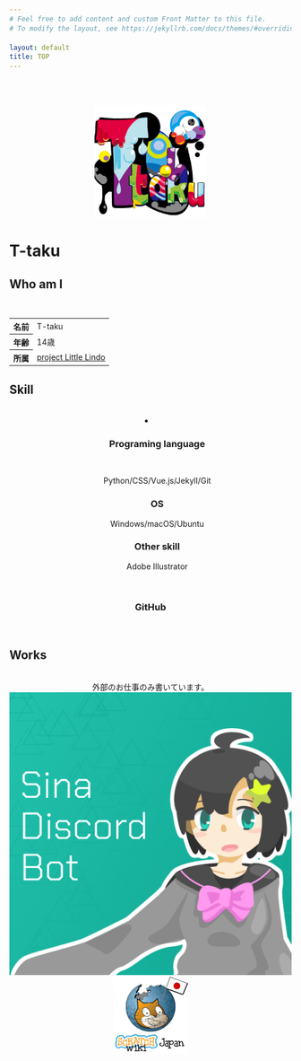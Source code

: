 ```yaml
---
# Feel free to add content and custom Front Matter to this file.
# To modify the layout, see https://jekyllrb.com/docs/themes/#overriding-theme-defaults

layout: default
title: TOP
---
```

<br><br>

<center>
<div class="fadein">
<img src="img/A26597EF-9957-42D6-915B-76A6BA2F3E3B.png" alt = "アイコン" width= "200">
  
</center>

<div class="fadein">

# T-taku

</div>

<center>
<div class="inline"><a href="https://github.com/T-taku"><i class="fab fa-github"></i></a></div>
<div class="inline"><a href="https://twitter.com/T_taku0427"><i class="fab fa-twitter"></i></a></div>
<div class="inline"><a href="https://t-taku.jp/"><i class="far fa-window-maximize"></i></a></div>
</center>

<div class="fadein">
  
## Who am I

</div>

<br>
<center>
<table>
  <tr>
  <th>名前</th>
    <td>T-taku</td>
  </tr>
  <tr>
  <th>年齢</th>
    <td>14歳</td>
  </tr>
  <tr>
  <th>所属</th>
    <td><a href="https://littlelindo.jp/">project Little Lindo</a></td>
  </tr>
</table>
</center>

<div class="fadein">
  
## Skill

</div>

<br>
<center>
<li>
<ul><h3>Programing language</h3>
<br>
<p class="skills">Python/CSS/Vue.js/Jekyll/Git</p></ul>
<ul><h3>OS</h3> <p class="skills">Windows/macOS/Ubuntu</p></ul>
<ul><h3>Other skill</h3> <p class="skills">Adobe Illustrator</p></ul>
</li>
<br>
<h3>GitHub</h3>
<br>
<script src="https://unpkg.com/@rocktimsaikia/github-card@2.1.1/dist/widget.min.js" type="module"></script>

<github-card data-user="T-taku" data-theme="dark"></github-card>
</center>

<div class="fadein">

## Works

</div>

<br>
<center>
外部のお仕事のみ書いています。<br>
<a href="https://sina-chan-d.com"><img src="img/sina.png" alt = "Sina-chan" class="works"></a>
<a href="https://ja.scratch-wiki.info"><img src="img/Wiki.png" alt = "Japanese Scratch-Wiki" class="works"></a>
